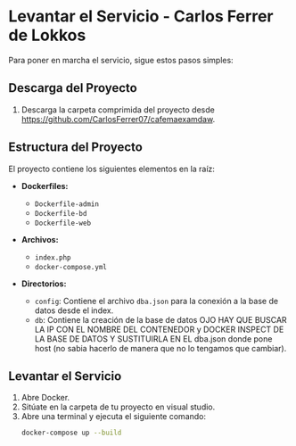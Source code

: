 # Levantar el Servicio - Carlos Ferrer de Lokkos

Para poner en marcha el servicio, sigue estos pasos simples:

## Descarga del Proyecto

1. Descarga la carpeta comprimida del proyecto desde https://github.com/CarlosFerrer07/cafemaexamdaw.

## Estructura del Proyecto

El proyecto contiene los siguientes elementos en la raíz:

- **Dockerfiles:**
  - `Dockerfile-admin`
  - `Dockerfile-bd`
  - `Dockerfile-web`

- **Archivos:**
  - `index.php`
  - `docker-compose.yml`

- **Directorios:**
  - `config`: Contiene el archivo `dba.json` para la conexión a la base de datos desde el index.
  - `db`: Contiene la creación de la base de datos OJO HAY QUE BUSCAR LA IP CON EL NOMBRE DEL CONTENEDOR y DOCKER INSPECT DE LA BASE DE DATOS Y SUSTITUIRLA EN EL dba.json donde pone host (no sabia hacerlo de manera que no lo tengamos que cambiar).

## Levantar el Servicio

1. Abre Docker.
2. Sitúate en la carpeta de tu proyecto en visual studio.
3. Abre una terminal y ejecuta el siguiente comando:
   ```bash
   docker-compose up --build
